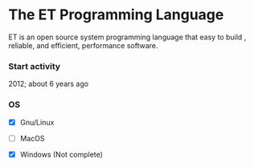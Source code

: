 # The ET Programming Language

ET is an open source system programming language that easy to build , reliable, and efficient, performance software.


### Start activity
2012; about 6 years ago

### OS
- [x] Gnu/Linux
- [ ] MacOS
- [x] Windows (Not complete)


